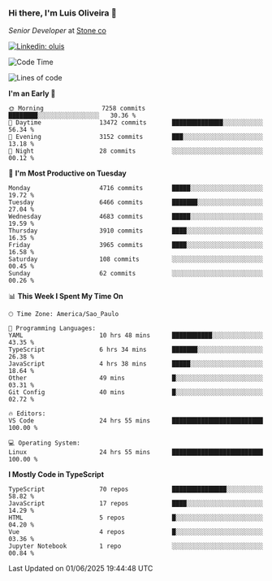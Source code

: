 ### Hi there, I'm Luis Oliveira 👋
*Senior Developer* at [Stone co](https://www.stone.com.br)  

[![Linkedin: oluis](https://img.shields.io/badge/-ooluis-blue?style=flat-square&logo=Linkedin&logoColor=white&link=https://www.linkedin.com/in/ooluis)](https://www.linkedin.com/in/ooluis/)

<!--START_SECTION:waka-->
![Code Time](http://img.shields.io/badge/Code%20Time-4%2C825%20hrs%2042%20mins-blue)

![Lines of code](https://img.shields.io/badge/From%20Hello%20World%20I%27ve%20Written-10.7%20million%20lines%20of%20code-blue)

**I'm an Early 🐤** 

```text
🌞 Morning                7258 commits        ████████░░░░░░░░░░░░░░░░░   30.36 % 
🌆 Daytime                13472 commits       ██████████████░░░░░░░░░░░   56.34 % 
🌃 Evening                3152 commits        ███░░░░░░░░░░░░░░░░░░░░░░   13.18 % 
🌙 Night                  28 commits          ░░░░░░░░░░░░░░░░░░░░░░░░░   00.12 % 
```
📅 **I'm Most Productive on Tuesday** 

```text
Monday                   4716 commits        █████░░░░░░░░░░░░░░░░░░░░   19.72 % 
Tuesday                  6466 commits        ███████░░░░░░░░░░░░░░░░░░   27.04 % 
Wednesday                4683 commits        █████░░░░░░░░░░░░░░░░░░░░   19.59 % 
Thursday                 3910 commits        ████░░░░░░░░░░░░░░░░░░░░░   16.35 % 
Friday                   3965 commits        ████░░░░░░░░░░░░░░░░░░░░░   16.58 % 
Saturday                 108 commits         ░░░░░░░░░░░░░░░░░░░░░░░░░   00.45 % 
Sunday                   62 commits          ░░░░░░░░░░░░░░░░░░░░░░░░░   00.26 % 
```


📊 **This Week I Spent My Time On** 

```text
🕑︎ Time Zone: America/Sao_Paulo

💬 Programming Languages: 
YAML                     10 hrs 48 mins      ███████████░░░░░░░░░░░░░░   43.35 % 
TypeScript               6 hrs 34 mins       ███████░░░░░░░░░░░░░░░░░░   26.38 % 
JavaScript               4 hrs 38 mins       █████░░░░░░░░░░░░░░░░░░░░   18.64 % 
Other                    49 mins             █░░░░░░░░░░░░░░░░░░░░░░░░   03.31 % 
Git Config               40 mins             █░░░░░░░░░░░░░░░░░░░░░░░░   02.72 % 

🔥 Editors: 
VS Code                  24 hrs 55 mins      █████████████████████████   100.00 % 

💻 Operating System: 
Linux                    24 hrs 55 mins      █████████████████████████   100.00 % 
```

**I Mostly Code in TypeScript** 

```text
TypeScript               70 repos            ███████████████░░░░░░░░░░   58.82 % 
JavaScript               17 repos            ████░░░░░░░░░░░░░░░░░░░░░   14.29 % 
HTML                     5 repos             █░░░░░░░░░░░░░░░░░░░░░░░░   04.20 % 
Vue                      4 repos             █░░░░░░░░░░░░░░░░░░░░░░░░   03.36 % 
Jupyter Notebook         1 repo              ░░░░░░░░░░░░░░░░░░░░░░░░░   00.84 % 
```




 Last Updated on 01/06/2025 19:44:48 UTC
<!--END_SECTION:waka-->
